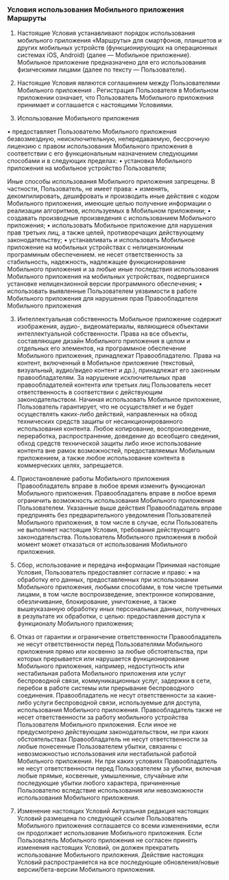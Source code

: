### Условия использования Мобильного приложения Маршруты

1. Настоящие Условия устанавливают порядок использования мобильного приложения «Маршруты» для смартфонов, планшетов и других мобильных устройств (функционирующих на операционных системах iOS, Android)  (далее — Мобильное приложение). Мобильное приложение предназначено для его использования физическими лицами (далее по тексту — Пользователи).

2. Настоящие Условия являются соглашением между Пользователями Мобильного приложения . Регистрация Пользователя в Мобильном приложении означает, что Пользователь Мобильного приложения принимает и соглашается с настоящими Условиями.
1. Использование Мобильного приложения
   
•  предоставляет Пользователю Мобильного приложения безвозмездную, неисключительную, непередаваемую, бессрочную лицензию с правом использования Мобильного приложения в соответствии с его функциональным назначением следующими способами и в следующих пределах:
• установка Мобильного приложения на мобильное устройство Пользователя;

Иные способы использования Мобильного приложения запрещены. В частности, Пользователь, не имеет права:
• изменять, декомпилировать, дешифровать и производить иные действия с кодом Мобильного приложения, имеющие целью получение информации о реализации алгоритмов, используемых в Мобильном приложении;
• создавать производные произведения с использованием Мобильного приложения;
• использовать Мобильное приложение для нарушения прав третьих лиц, а также целей, противоречащих действующему законодательству;
• устанавливать и использовать Мобильное приложение на мобильных устройствах с нелицензионным программным обеспечением.  не несет ответственность за стабильность, надежность, надлежащее функционирование Мобильного приложения и за любые иные последствия использования Мобильного приложения на мобильных устройствах, подвергшихся установке нелицензионной версии программного обеспечения;
• использовать выявленные Пользователем уязвимости в работе Мобильного приложения для нарушения прав Правообладателя Мобильного приложения

3. Интеллектуальная собственность
Мобильное приложение содержит изображения, аудио-, видеоматериалы, являющиеся объектами интеллектуальной собственности. Права на все объекты, составляющие дизайн Мобильного приложения в целом и отдельных его элементов, на программное обеспечение Мобильного приложения, принадлежат Правообладателю. Права
на контент, включенный в Мобильное приложение (текстовый, визуальный, аудио/видео контент и др.), принадлежат его законным правообладателям. За нарушение исключительных прав правообладателей контента или третьих лиц Пользователь несет ответственность в соответствии с действующим законодательством. Начиная использовать Мобильное приложение, Пользователь гарантирует, что не осуществляет и не будет осуществлять каких-либо действий, направленных на обход технических средств защиты от несанкционированного использования контента. Любое копирование, воспроизведение, переработка, распространение, доведение до всеобщего сведения, обход средств технической защиты либо иное использование контента вне рамок возможностей, предоставляемых Мобильным приложением, а также любое использование контента в коммерческих целях, запрещается.
4. Приостановление работы Мобильного приложения
Правообладатель вправе в любое время изменить функционал Мобильного приложения. Правообладатель вправе в любое время ограничить возможность использования Мобильного приложения Пользователем. Указанные выше действия Правообладатель вправе предпринять без предварительного уведомления Пользователей Мобильного приложения, в том числе в случае, если Пользователь не выполняет настоящие Условия, требования действующего законодательства. Пользователь Мобильного приложения в любой момент может отказаться от использования Мобильного приложения.
5. Сбор, использование и передача информации
Принимая настоящие Условия, Пользователь предоставляет  согласие и право:
• на обработку его данных, предоставленных при использовании Мобильного приложения, любыми способами, в том числе третьими лицами, в том числе воспроизведение, электронное копирование, обезличивание, блокирование, уничтожение, а также вышеуказанную обработку иных персональных данных, полученных в результате их обработки, с целью: предоставления доступа к функционалу Мобильного приложения; 

6. Отказ от гарантии и ограничение ответственности
Правообладатель не несут ответственности перед Пользователями Мобильного приложения прямо или косвенно за любые обстоятельства, при которых прерывается или нарушается функционирование Мобильного приложения, например, недоступность или нестабильная работа Мобильного приложения или услуг беспроводной связи, коммуникационных услуг, задержки в сети, перебои в работе системы или прерывание беспроводного соединения. Правообладатель не несут ответственности за какие-либо услуги беспроводной связи, используемые для доступа, использования Мобильного приложения. Правообладатель также не несет ответственности за работу мобильного устройства Пользователя Мобильного приложения. Если иное не предусмотрено действующим законодательством, ни при каких обстоятельствах Правообладатель не несут ответственности за любые понесенные Пользователем убытки, связанны с невозможностью использования или нестабильной работой Мобильного приложения. Ни при каких условиях Правообладатель не несут ответственности перед Пользователем за убытки, включая любые прямые, косвенные, умышленные, случайные или последующие убытки любого характера, причиненные Пользователю вследствие использования или невозможности использования Мобильного приложения.

7. Изменение настоящих Условий
Актуальная редакция настоящих Условий размещена по следующей ссылке  Пользователь Мобильного приложения соглашается со всеми изменениями, если он продолжает использование Мобильного приложения. Если Пользователь Мобильного приложения не согласен принять изменения настоящих Условий, он должен прекратить использование Мобильного приложения. Действие настоящих Условий распространяется на все последующие обновления/новые версии/бета-версии Мобильного приложения. 
